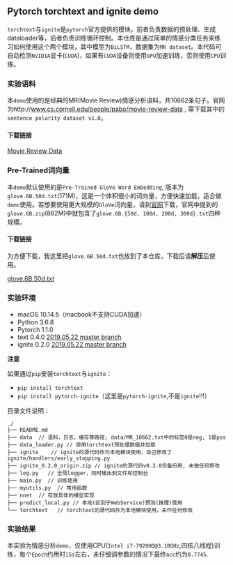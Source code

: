 ## Pytorch torchtext and ignite demo

`torchtext`与`ignite`是`pytorch`官方提供的模块，前者负责数据的预处理、生成dataloader等，后者负责训练循环控制。本仓库是通过简单的情感分类任务来练习如何使用这个两个模块，其中模型为`BiLSTM`，数据集为`MR dataset`。本代码可自动检测`NVIDIA`显卡(`CUDA`)，如果有`CUDA`设备则使用`GPU`加速训练，否则使用`CPU`训练。

### 实验语料
本`demo`使用的是经典的MR(Movie Review)情感分析语料，共10662条句子。官网为http://www.cs.cornell.edu/people/pabo/movie-review-data , 需下载其中的`sentence polarity dataset v1.0`。

#### 下载链接
[Movie Review Data](http://www.cs.cornell.edu/people/pabo/movie-review-data/rt-polaritydata.tar.gz)

### Pre-Trained词向量
本`demo`默认使用的是`Pre-Trained GloVe Word Embedding`, 版本为`glove.6B.50d.txt`(171M)，这是一个体积很小的词向量，方便快速加载，适合做`demo`使用。若想要使用更大规模的`GloVe`词向量，请到[官网](https://nlp.stanford.edu/projects/glove/)下载，官网中提到的`glove.6B.zip`(862M)中就包含了`glove.6B.{50d, 100d, 200d, 300d}.txt`四种规模。

#### 下载链接
为方便下载，我这里把`glove.6B.50d.txt`也放到了本仓库，下载后请**解压**后使用。

[glove.6B.50d.txt](https://github.com/skyhiter/torchtext-ignite-demo/tree/master/data)

### 实验环境
* macOS 10.14.5（macbook不支持CUDA加速）
* Python 3.6.8
* Pytorch 1.1.0
* text 0.4.0 [2019.05.22 master branch](`https://github.com/pytorch/text`)
* ignite 0.2.0 [2019.05.22 master branch](`https://github.com/pytorch/ignite`)

**注意**

如果通过`pip`安装`torchtext`与`ignite`：
* `pip install torchtext`
* `pip install pytorch-ignite`（这里是`pytorch-ignite`,不是`ignite`!!!）

目录文件说明：

```
./
├── README.md
├── data  // 语料，日志，缓存等路径; data/MR_10662.txt中的标签0是neg, 1是pos
├── data_loader.py // 使用torchtext预处理数据并加载
├── ignite    // ignite的源代码作为本地模块使用，自己修改了ignite/handlers/early_stopping.py
├── ignite_0.2.0_origin.zip // ignite的源代码v0.2.0仅备份用, 未做任何修改
├── log.py   // 全局logger，同时输出到文件和控制台
├── main.py  // 训练使用
├── myutils.py  // 常用函数
├── nnet  // 存放具体的模型实现
├── predict_local.py // 本地(区别于WebService)预测(推理)使用
└── torchtext   // torchtext的源代码作为本地模块使用，未作任何修改
```

### 实验结果
本实验为情感分析`demo`，仅使用CPU(`Intel i7-7920HQ@3.10GHz`,四核八线程)训练，每个`Epoch`约用时`15s`左右，未仔细调参数的情况下最终`acc`约为`0.7745`.

